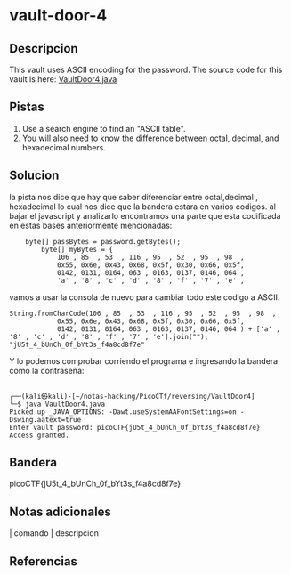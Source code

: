 
# vault-door-4

## Descripcion
This vault uses ASCII encoding for the password. The source code for this vault is here: [VaultDoor4.java](https://jupiter.challenges.picoctf.org/static/834acd392e0964a41f05790655a994b9/VaultDoor4.java)
## Pistas
1. Use a search engine to find an "ASCII table".
2. You will also need to know the difference between octal, decimal, and hexadecimal numbers.
## Solucion
la pista nos dice que hay que saber diferenciar entre octal,decimal , hexadecimal lo cual nos dice que la bandera estara en varios codigos. 
al bajar el javascript y analizarlo encontramos una parte que esta codificada en estas bases anteriormente mencionadas: 

```bash()
    byte[] passBytes = password.getBytes();
        byte[] myBytes = {
            106 , 85  , 53  , 116 , 95  , 52  , 95  , 98  ,
            0x55, 0x6e, 0x43, 0x68, 0x5f, 0x30, 0x66, 0x5f,
            0142, 0131, 0164, 063 , 0163, 0137, 0146, 064 ,
            'a' , '8' , 'c' , 'd' , '8' , 'f' , '7' , 'e' ,

```
vamos a usar la consola de nuevo para cambiar todo este codigo a ASCII. 
```bash()
String.fromCharCode(106 , 85  , 53  , 116 , 95  , 52  , 95  , 98  ,
            0x55, 0x6e, 0x43, 0x68, 0x5f, 0x30, 0x66, 0x5f,
            0142, 0131, 0164, 063 , 0163, 0137, 0146, 064 ) + ['a' , '8' , 'c' , 'd' , '8' , 'f' , '7' , 'e'].join("");
"jU5t_4_bUnCh_0f_bYt3s_f4a8cd8f7e"
```
 Y lo podemos comprobar corriendo el programa e ingresando la bandera como la contraseña:
 ```bash()
                                                                                                                     
┌──(kali㉿kali)-[~/notas-hacking/PicoCTf/reversing/VaultDoor4]
└─$ java VaultDoor4.java
Picked up _JAVA_OPTIONS: -Dawt.useSystemAAFontSettings=on -Dswing.aatext=true
Enter vault password: picoCTF{jU5t_4_bUnCh_0f_bYt3s_f4a8cd8f7e}
Access granted.

```
## Bandera

picoCTF{jU5t_4_bUnCh_0f_bYt3s_f4a8cd8f7e}

## Notas adicionales

| comando | descripcion

## Referencias
